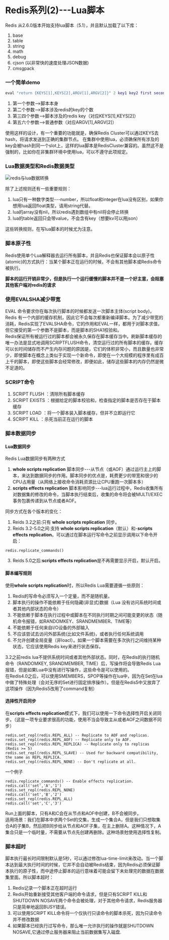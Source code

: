 # Redis系列(2)---Lua脚本

Redis 从2.6.0版本开始支持lua脚本（5.1），并且默认加载了以下库：
  1. base
  2. table
  3. string
  4. math
  5. debug
  6. cjson (以非常快的速度处理JSON数据)
  7. cmsgpack

### 一个简单demo

```lua
eval "return {KEYS[1],KEYS[2],ARGV[1],ARGV[2]}" 2 key1 key2 first second
```

1. 第一个参数-->脚本本身
2. 第二个参数-->脚本涉及redis的key的个数
3. 第三四个参数-->脚本涉及的redis key（对应KEYS[1],KEYS[2]）
4. 第五六个参数-->普通参数（对应ARGV[1],ARGV[2]）

使用这样的设计，有一个重要的功能就是，确保Redis Cluster可以通过KEYS去hash，将请求发送到正确的集群节点。
在集群中使用lua，必须确保所有涉及的key会被hash到同一个slot上，这样的lua脚本是RedisCluster兼容的。虽然这不是强制的，比如你在非集群环境中使用lua，可以不遵守此项规定。


### Lua数据类型和Redis数据类型

![redis与lua数据转换](https://makefriends.bs2dl.yy.com/bm1574922532966.jpg)

除了上述规则还有一些重要规则：
1. lua只有一种数字类型---number，所以float和integer在lua没有区别，如果你想用lua返回float类型，请用string代替。
2. lua的array没有nil，所以redis遇到数组中有nil将会停止转换
3. lua的table返回只会带value，不会含有key（想要kv可以用json）

这些转换规则，在写lua脚本的时候尤为注意。

### 脚本原子性

Redis使用单个Lua解释器去运行所有脚本，并且Redis也保证脚本会以原子性(atomic)的方式执行：当某个脚本正在运行的时候，不会有其他脚本或Redis命令被执行。

**脚本的运行开销非常少，但是执行一个运行缓慢的脚本并不是一个好主意，会阻塞其他客户端对redis的请求**

### 使用EVALSHA减少带宽

EVAL 命令要求你在每次执行脚本的时候都发送一次脚本主体(script body)，Redis 有一个内部的缓存机制，因此它不会每次都重新编译脚本。为了减少带宽的消耗，Redis实现了EVALSHA命令，它的作用和EVAL一样，都用于对脚本求值，但它接受的第一个参数不是脚本，而是脚本的SHA1校验和。
<br>
Redis保证所有被运行过的脚本都会被永久保存在脚本缓存当中。刷新脚本缓存的唯一办法是显式地调用SCRIPTFLUSH命令，清空运行过的所有脚本的缓存。缓存可以长时间储存而不产生内存问题的原因是，它们的体积非常小，而且数量也非常少，即使脚本在概念上类似于实现一个新命令，即使在一个大规模的程序里有成百上千的脚本，即使这些脚本会经常修改，即便如此，储存这些脚本的内存仍然是微不足道的。


### SCRIPT命令
1. SCRIPT FLUSH ：清除所有脚本缓存
2. SCRIPT EXISTS ：根据给定的脚本校验和，检查指定的脚本是否存在于脚本缓存
3. SCRIPT LOAD ：将一个脚本装入脚本缓存，但并不立即运行它
4. SCRIPT KILL ：杀死当前正在运行的脚本

### 脚本数据同步

#### Lua数据同步
Redis Lua数据同步有两种方式
1. **whole scripts replication** 脚本同步---从节点（或AOF）通过运行主上的脚本，来达到数据同步的作用。脚本同步的优点是，耗费更少的带宽和很少的CPU占用量（从网络上接收命令消耗资源比让CPU重跑一次脚本多）
2. **scripts effects replication** 脚本影响同步---lua运行过程中，Redis收集所有对数据集的修改的命令，当脚本执行结束后，收集的命令将会被MULTI/EXEC事务包裹传递到从节点或者AOF。

同步方式在各个版本的变化：
1. Reids 3.2之前:只有 **whole scripts replication** 同步。
2. Reids 3.2-5.0之间:支持 **whole scripts replication**（默认）和-**scripts effects replication**。可以通过在脚本运行写命令之前显示调用以下命令开启：
  ```
  redis.replicate_commands()
  ```
3. Reids 5.0之后:**scripts effects replication**是不再需要显示开启，默认开启。

#### 脚本编写规则

使用**whole scripts replication**时，所以Redis Lua需要遵循一些原则：
1. Redis的写命令必须写入一个定量，而不是随机量。
2. 脚本执行的操作不能依赖于任何隐藏(非显式)数据（Lua 没有访问系统时间或者其他内部状态的命令）
3. 不能依赖于脚本在执行过程中或脚本在不同执行时期之间可能变更的状态（随机命令报错，如RANDOMKEY、SRANDMEMBER、TIME等）
4. 不能依赖于任何来自I/O设备的外部输入
5. 不应该尝试去访问外部系统(比如文件系统)，或者执行任何系统调用
6. 不允许创建全局变量（非loacl）。如果一个脚本需要在多次执行之间维持某种状态，它应该使用Redis key来进行状态保存。


3.2之前redis lua不提供系统时间或者其他外部状态。同时，在Redis的执行随机命令（RANDOMKEY, SRANDMEMBER, TIME）后，写操作将会导致Redis Lua报错，但是如果Lua中没有进行写操作，这些命令是可以使用的。
<br>
在Redis4.0之后，可以使用SMEMBERS，SPOP等操作在lua中，因为在Set在lua中做了特殊处理（会对无序的Set进行固定排序操作）。但是在Redis5中又放弃了这项操作（因为Redis5改用了command复制）

#### 选择性开启同步
在**scripts effects replication**模式下，我们可以使用一下命令选择性开启关闭同步。（这是一项专业要求很高的功能，使用不当会导致主从或者AOF之间数据不同步）
  ```
  redis.set_repl(redis.REPL_ALL) -- Replicate to AOF and replicas.
  redis.set_repl(redis.REPL_AOF) -- Replicate only to AOF.
  redis.set_repl(redis.REPL_REPLICA) -- Replicate only to replicas (Redis >= 5)
  redis.set_repl(redis.REPL_SLAVE) -- Used for backward compatibility, the same as REPL_REPLICA.
  redis.set_repl(redis.REPL_NONE) -- Don't replicate at all.
  ```

  一个例子

  ```
  redis.replicate_commands() -- Enable effects replication.
  redis.call('set','A','1')
  redis.set_repl(redis.REPL_NONE)
  redis.call('set','B','2')
  redis.set_repl(redis.REPL_ALL)
  redis.call('set','C','3')
  ```
  Run上面的脚本，只有A和C会在从节点和AOF中创建，B不会被同步。
<br>
适用场景：我们在脚本中求两个Set的交集，生成一个集合A，但是我们只想取集合A的子集B，然后把B同步给从节点和AOF子集，在主上删除A。这种情况下，A集合只是一个临时量，不需要从节点先创建再删除。这种场景尅使用选择性复制。



### 脚本超时

脚本执行最长时间限制默认是5秒，可以通过修改lua-time-limit来改动。当一个脚本达到最大执行时间的时候，它并不会自动被Redis结束，因为Redis必须保证脚本执行的原子性，而中途停止脚本的运行意味着可能会留下未处理完的数据在数据集里面。所以脚本超时：
1. Redis记录一个脚本正在超时运行
2. Redis开始重新接受其他客户端的命令请求，但是只有SCRIPT KILL和SHUTDOWN NOSAVE两个命令会被处理，对于其他命令请求，Redis服务器只是简单地返回BUSY错误。
3. 可以使用SCRIPT KILL命令将一个仅执行只读命令的脚本杀死，因为只读命令并不修改数据
4. 如果脚本已经执行过写命令，那么唯一允许执行的操作就是SHUTDOWN NOSAVE,它通过停止服务器来阻止当前数据集写入磁盘.


